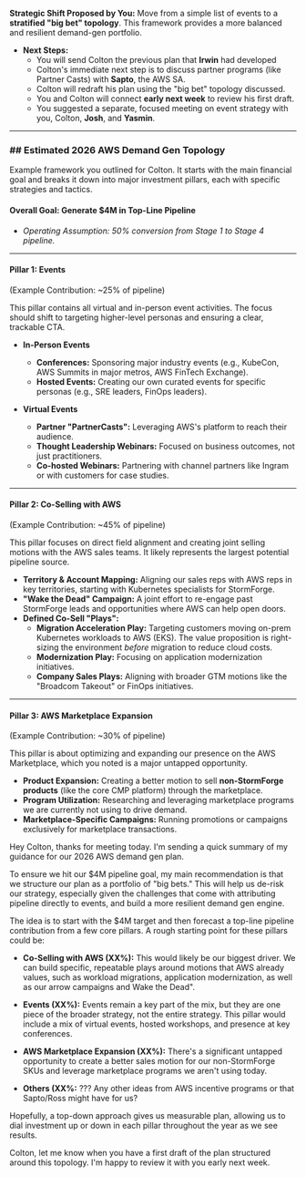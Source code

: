 
    
**Strategic Shift Proposed by You:** Move from a simple list of events to a **stratified "big bet" topology**. This framework provides a more balanced and resilient demand-gen portfolio.
    
- **Next Steps:**
    - You will send Colton the previous plan that **Irwin** had developed
    - Colton's immediate next step is to discuss partner programs (like Partner Casts) with **Sapto**, the AWS SA.
    - Colton will redraft his plan using the "big bet" topology discussed.
    - You and Colton will connect **early next week** to review his first draft.
    - You suggested a separate, focused meeting on event strategy with you, Colton, **Josh**, and **Yasmin**.

---

### ## Estimated 2026 AWS Demand Gen Topology

Example framework you outlined for Colton. It starts with the main financial goal and breaks it down into major investment pillars, each with specific strategies and tactics.

#### **Overall Goal: Generate $4M in Top-Line Pipeline**
- _Operating Assumption: 50% conversion from Stage 1 to Stage 4 pipeline._

---

#### **Pillar 1: Events**

(Example Contribution: ~25% of pipeline)

This pillar contains all virtual and in-person event activities. The focus should shift to targeting higher-level personas and ensuring a clear, trackable CTA.

- **In-Person Events**
    - **Conferences:** Sponsoring major industry events (e.g., KubeCon, AWS Summits in major metros, AWS FinTech Exchange).
    - **Hosted Events:** Creating our own curated events for specific personas (e.g., SRE leaders, FinOps leaders).
        
- **Virtual Events**
    - **Partner "PartnerCasts":** Leveraging AWS's platform to reach their audience.
    - **Thought Leadership Webinars:** Focused on business outcomes, not just practitioners.
    - **Co-hosted Webinars:** Partnering with channel partners like Ingram or with customers for case studies.

---

#### **Pillar 2: Co-Selling with AWS**

(Example Contribution: ~45% of pipeline)

This pillar focuses on direct field alignment and creating joint selling motions with the AWS sales teams. It likely represents the largest potential pipeline source.

- **Territory & Account Mapping:** Aligning our sales reps with AWS reps in key territories, starting with Kubernetes specialists for StormForge.
- **"Wake the Dead" Campaign:** A joint effort to re-engage past StormForge leads and opportunities where AWS can help open doors.
- **Defined Co-Sell "Plays":**
    - **Migration Acceleration Play:** Targeting customers moving on-prem Kubernetes workloads to AWS (EKS). The value proposition is right-sizing the environment _before_ migration to reduce cloud costs.
    - **Modernization Play:** Focusing on application modernization initiatives.
    - **Company Sales Plays:** Aligning with broader GTM motions like the "Broadcom Takeout" or FinOps initiatives.

---

#### **Pillar 3: AWS Marketplace Expansion**

(Example Contribution: ~30% of pipeline)

This pillar is about optimizing and expanding our presence on the AWS Marketplace, which you noted is a major untapped opportunity.

- **Product Expansion:** Creating a better motion to sell **non-StormForge products** (like the core CMP platform) through the marketplace.
- **Program Utilization:** Researching and leveraging marketplace programs we are currently not using to drive demand.
- **Marketplace-Specific Campaigns:** Running promotions or campaigns exclusively for marketplace transactions.


Hey Colton, thanks for meeting today. I'm sending a quick summary of my guidance for our 2026 AWS demand gen plan. 

To ensure we hit our $4M pipeline goal, my main recommendation is that we structure our plan as a portfolio of "big bets." This will help us de-risk our strategy, especially given the challenges that come with attributing pipeline directly to events, and build a more resilient demand gen engine.

The idea is to start with the $4M target and then forecast a top-line pipeline contribution from a few core pillars. A rough starting point for these pillars could be:

- **Co-Selling with AWS (XX%):** This would likely be our biggest driver. We can build specific, repeatable plays around motions that AWS already values, such as workload migrations, application modernization, as well as our arrow campaigns and Wake the Dead".

- **Events (XX%):** Events remain a key part of the mix, but they are one piece of the broader strategy, not the entire strategy. This pillar would include a mix of virtual events, hosted workshops, and presence at key conferences.
    
- **AWS Marketplace Expansion (XX%):** There's a significant untapped opportunity to create a better sales motion for our non-StormForge SKUs and leverage marketplace programs we aren't using today.

- **Others (XX%:** ??? Any other ideas from AWS incentive programs or that Sapto/Ross might have for us? 

Hopefully, a top-down approach gives us measurable plan, allowing us to dial investment up or down in each pillar throughout the year as we see results.

Colton, let me know when you have a first draft of the plan structured around this topology. I'm happy to review it with you early next week.